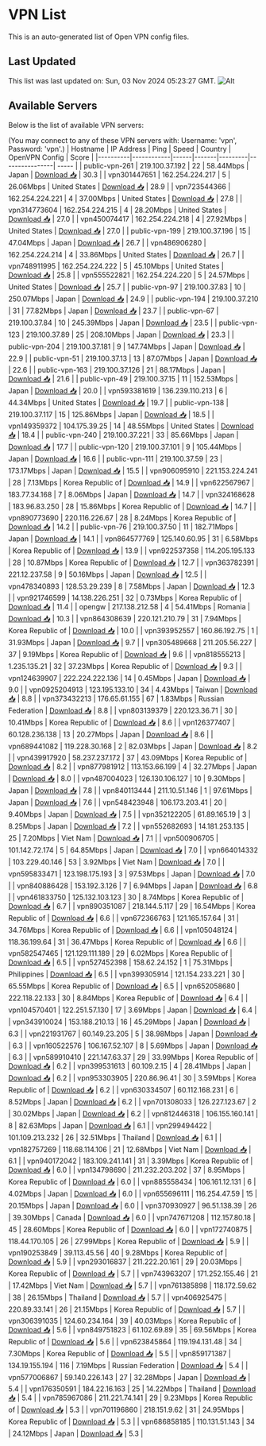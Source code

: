 # VPN List

This is an auto-generated list of Open VPN config files.

## Last Updated

This list was last updated on: Sun, 03 Nov 2024 05:23:27 GMT.
![Alt](https://repobeats.axiom.co/api/embed/186b98318ef1479477931607c1ad7d823f12451f.svg "Repobeats analytics image")

## Available Servers

Below is the list of available VPN servers:

(You may connect to any of these VPN servers with: Username: 'vpn', Password: 'vpn'.)
| Hostname | IP Address | Ping | Speed | Country | OpenVPN Config | Score |
|----------|------------|------|-------|---------|----------------| ----- |
| public-vpn-261 | 219.100.37.192 | 22 | 58.44Mbps | Japan | [Download 📥](./configs/server_0_JP.ovpn) | 30.3 |
| vpn301447651 | 162.254.224.217 | 5 | 26.06Mbps | United States | [Download 📥](./configs/server_1_US.ovpn) | 28.9 |
| vpn723544366 | 162.254.224.221 | 4 | 37.00Mbps | United States | [Download 📥](./configs/server_2_US.ovpn) | 27.8 |
| vpn314773604 | 162.254.224.215 | 4 | 28.20Mbps | United States | [Download 📥](./configs/server_3_US.ovpn) | 27.0 |
| vpn450074417 | 162.254.224.218 | 4 | 27.92Mbps | United States | [Download 📥](./configs/server_4_US.ovpn) | 27.0 |
| public-vpn-199 | 219.100.37.196 | 15 | 47.04Mbps | Japan | [Download 📥](./configs/server_5_JP.ovpn) | 26.7 |
| vpn486906280 | 162.254.224.214 | 4 | 33.86Mbps | United States | [Download 📥](./configs/server_6_US.ovpn) | 26.7 |
| vpn748911995 | 162.254.224.222 | 5 | 45.10Mbps | United States | [Download 📥](./configs/server_7_US.ovpn) | 25.8 |
| vpn555522821 | 162.254.224.220 | 5 | 24.57Mbps | United States | [Download 📥](./configs/server_8_US.ovpn) | 25.7 |
| public-vpn-97 | 219.100.37.83 | 10 | 250.07Mbps | Japan | [Download 📥](./configs/server_9_JP.ovpn) | 24.9 |
| public-vpn-194 | 219.100.37.210 | 31 | 77.82Mbps | Japan | [Download 📥](./configs/server_10_JP.ovpn) | 23.7 |
| public-vpn-67 | 219.100.37.84 | 10 | 245.39Mbps | Japan | [Download 📥](./configs/server_11_JP.ovpn) | 23.5 |
| public-vpn-123 | 219.100.37.89 | 25 | 208.10Mbps | Japan | [Download 📥](./configs/server_12_JP.ovpn) | 23.3 |
| public-vpn-204 | 219.100.37.181 | 9 | 147.74Mbps | Japan | [Download 📥](./configs/server_13_JP.ovpn) | 22.9 |
| public-vpn-51 | 219.100.37.13 | 13 | 87.07Mbps | Japan | [Download 📥](./configs/server_14_JP.ovpn) | 22.6 |
| public-vpn-163 | 219.100.37.126 | 21 | 88.17Mbps | Japan | [Download 📥](./configs/server_15_JP.ovpn) | 21.6 |
| public-vpn-49 | 219.100.37.15 | 11 | 152.53Mbps | Japan | [Download 📥](./configs/server_16_JP.ovpn) | 20.0 |
| vpn593381619 | 136.239.110.213 | 6 | 44.34Mbps | United States | [Download 📥](./configs/server_17_US.ovpn) | 19.7 |
| public-vpn-138 | 219.100.37.117 | 15 | 125.86Mbps | Japan | [Download 📥](./configs/server_18_JP.ovpn) | 18.5 |
| vpn149359372 | 104.175.39.25 | 14 | 48.55Mbps | United States | [Download 📥](./configs/server_19_US.ovpn) | 18.4 |
| public-vpn-240 | 219.100.37.221 | 33 | 85.66Mbps | Japan | [Download 📥](./configs/server_20_JP.ovpn) | 17.7 |
| public-vpn-120 | 219.100.37.101 | 9 | 105.44Mbps | Japan | [Download 📥](./configs/server_21_JP.ovpn) | 16.6 |
| public-vpn-111 | 219.100.37.59 | 23 | 173.17Mbps | Japan | [Download 📥](./configs/server_22_JP.ovpn) | 15.5 |
| vpn906095910 | 221.153.224.241 | 28 | 7.13Mbps | Korea Republic of | [Download 📥](./configs/server_23_KR.ovpn) | 14.9 |
| vpn622567967 | 183.77.34.168 | 7 | 8.06Mbps | Japan | [Download 📥](./configs/server_24_JP.ovpn) | 14.7 |
| vpn324168628 | 183.96.83.250 | 28 | 15.86Mbps | Korea Republic of | [Download 📥](./configs/server_25_KR.ovpn) | 14.7 |
| vpn890773690 | 220.116.226.67 | 28 | 8.24Mbps | Korea Republic of | [Download 📥](./configs/server_26_KR.ovpn) | 14.2 |
| public-vpn-76 | 219.100.37.50 | 11 | 182.71Mbps | Japan | [Download 📥](./configs/server_27_JP.ovpn) | 14.1 |
| vpn864577769 | 125.140.60.95 | 31 | 6.58Mbps | Korea Republic of | [Download 📥](./configs/server_28_KR.ovpn) | 13.9 |
| vpn922537358 | 114.205.195.133 | 28 | 10.87Mbps | Korea Republic of | [Download 📥](./configs/server_29_KR.ovpn) | 12.7 |
| vpn363782391 | 221.12.237.58 | 9 | 50.16Mbps | Japan | [Download 📥](./configs/server_30_JP.ovpn) | 12.5 |
| vpn478340893 | 128.53.29.239 | 8 | 7.58Mbps | Japan | [Download 📥](./configs/server_31_JP.ovpn) | 12.3 |
| vpn921746599 | 14.138.226.251 | 32 | 0.73Mbps | Korea Republic of | [Download 📥](./configs/server_32_KR.ovpn) | 11.4 |
| opengw | 217.138.212.58 | 4 | 54.41Mbps | Romania | [Download 📥](./configs/server_33_RO.ovpn) | 10.3 |
| vpn864308639 | 220.121.210.79 | 31 | 7.94Mbps | Korea Republic of | [Download 📥](./configs/server_34_KR.ovpn) | 10.0 |
| vpn393952557 | 160.86.192.75 | 1 | 31.93Mbps | Japan | [Download 📥](./configs/server_35_JP.ovpn) | 9.7 |
| vpn305489668 | 211.205.56.227 | 37 | 9.19Mbps | Korea Republic of | [Download 📥](./configs/server_36_KR.ovpn) | 9.6 |
| vpn818555213 | 1.235.135.21 | 32 | 37.23Mbps | Korea Republic of | [Download 📥](./configs/server_37_KR.ovpn) | 9.3 |
| vpn124639907 | 222.224.222.136 | 14 | 0.45Mbps | Japan | [Download 📥](./configs/server_38_JP.ovpn) | 9.0 |
| vpn0925204913 | 123.195.133.10 | 34 | 4.43Mbps | Taiwan | [Download 📥](./configs/server_39_TW.ovpn) | 8.8 |
| vpn373432213 | 176.65.61.155 | 67 | 1.83Mbps | Russian Federation | [Download 📥](./configs/server_40_RU.ovpn) | 8.8 |
| vpn803139379 | 220.123.36.71 | 30 | 10.41Mbps | Korea Republic of | [Download 📥](./configs/server_41_KR.ovpn) | 8.6 |
| vpn126377407 | 60.128.236.138 | 13 | 20.27Mbps | Japan | [Download 📥](./configs/server_42_JP.ovpn) | 8.6 |
| vpn689441082 | 119.228.30.168 | 2 | 82.03Mbps | Japan | [Download 📥](./configs/server_43_JP.ovpn) | 8.2 |
| vpn439917920 | 58.237.237.172 | 37 | 43.09Mbps | Korea Republic of | [Download 📥](./configs/server_44_KR.ovpn) | 8.2 |
| vpn877981912 | 113.153.66.199 | 4 | 32.27Mbps | Japan | [Download 📥](./configs/server_45_JP.ovpn) | 8.0 |
| vpn487004023 | 126.130.106.127 | 10 | 9.30Mbps | Japan | [Download 📥](./configs/server_46_JP.ovpn) | 7.8 |
| vpn840113444 | 211.10.51.146 | 1 | 97.61Mbps | Japan | [Download 📥](./configs/server_47_JP.ovpn) | 7.6 |
| vpn548423948 | 106.173.203.41 | 20 | 9.40Mbps | Japan | [Download 📥](./configs/server_48_JP.ovpn) | 7.5 |
| vpn352122205 | 61.89.165.19 | 3 | 8.25Mbps | Japan | [Download 📥](./configs/server_49_JP.ovpn) | 7.2 |
| vpn552682693 | 14.181.253.135 | 25 | 7.20Mbps | Viet Nam | [Download 📥](./configs/server_50_VN.ovpn) | 7.1 |
| vpn500906705 | 101.142.72.174 | 5 | 64.85Mbps | Japan | [Download 📥](./configs/server_51_JP.ovpn) | 7.0 |
| vpn664014332 | 103.229.40.146 | 53 | 3.92Mbps | Viet Nam | [Download 📥](./configs/server_52_VN.ovpn) | 7.0 |
| vpn595833471 | 123.198.175.193 | 3 | 97.53Mbps | Japan | [Download 📥](./configs/server_53_JP.ovpn) | 7.0 |
| vpn840886428 | 153.192.3.126 | 7 | 6.94Mbps | Japan | [Download 📥](./configs/server_54_JP.ovpn) | 6.8 |
| vpn461833750 | 125.132.103.123 | 30 | 8.74Mbps | Korea Republic of | [Download 📥](./configs/server_55_KR.ovpn) | 6.7 |
| vpn890351087 | 218.144.5.117 | 29 | 16.54Mbps | Korea Republic of | [Download 📥](./configs/server_56_KR.ovpn) | 6.6 |
| vpn672366763 | 121.165.157.64 | 31 | 34.76Mbps | Korea Republic of | [Download 📥](./configs/server_57_KR.ovpn) | 6.6 |
| vpn105048124 | 118.36.199.64 | 31 | 36.47Mbps | Korea Republic of | [Download 📥](./configs/server_58_KR.ovpn) | 6.6 |
| vpn582547465 | 121.129.111.189 | 29 | 6.02Mbps | Korea Republic of | [Download 📥](./configs/server_59_KR.ovpn) | 6.5 |
| vpn527452398 | 158.62.24.152 | 1 | 75.31Mbps | Philippines | [Download 📥](./configs/server_60_PH.ovpn) | 6.5 |
| vpn399305914 | 121.154.233.221 | 30 | 65.55Mbps | Korea Republic of | [Download 📥](./configs/server_61_KR.ovpn) | 6.5 |
| vpn652058680 | 222.118.22.133 | 30 | 8.84Mbps | Korea Republic of | [Download 📥](./configs/server_62_KR.ovpn) | 6.4 |
| vpn104570401 | 122.251.57.130 | 17 | 3.69Mbps | Japan | [Download 📥](./configs/server_63_JP.ovpn) | 6.4 |
| vpn343910024 | 153.188.210.13 | 16 | 45.29Mbps | Japan | [Download 📥](./configs/server_64_JP.ovpn) | 6.3 |
| vpn221931767 | 60.149.23.205 | 5 | 38.98Mbps | Japan | [Download 📥](./configs/server_65_JP.ovpn) | 6.3 |
| vpn160522576 | 106.167.52.107 | 8 | 5.69Mbps | Japan | [Download 📥](./configs/server_66_JP.ovpn) | 6.3 |
| vpn589910410 | 221.147.63.37 | 29 | 33.99Mbps | Korea Republic of | [Download 📥](./configs/server_67_KR.ovpn) | 6.2 |
| vpn399531613 | 60.109.2.15 | 4 | 28.41Mbps | Japan | [Download 📥](./configs/server_68_JP.ovpn) | 6.2 |
| vpn953303905 | 220.86.96.41 | 30 | 3.59Mbps | Korea Republic of | [Download 📥](./configs/server_69_KR.ovpn) | 6.2 |
| vpn630334507 | 60.112.168.231 | 6 | 8.52Mbps | Japan | [Download 📥](./configs/server_70_JP.ovpn) | 6.2 |
| vpn701308033 | 126.227.123.67 | 2 | 30.02Mbps | Japan | [Download 📥](./configs/server_71_JP.ovpn) | 6.2 |
| vpn812446318 | 106.155.160.141 | 8 | 82.63Mbps | Japan | [Download 📥](./configs/server_72_JP.ovpn) | 6.1 |
| vpn299494422 | 101.109.213.232 | 26 | 32.51Mbps | Thailand | [Download 📥](./configs/server_73_TH.ovpn) | 6.1 |
| vpn182757269 | 118.68.114.106 | 21 | 12.68Mbps | Viet Nam | [Download 📥](./configs/server_74_VN.ovpn) | 6.1 |
| vpn940172042 | 183.109.241.141 | 31 | 3.39Mbps | Korea Republic of | [Download 📥](./configs/server_75_KR.ovpn) | 6.0 |
| vpn134798690 | 211.232.203.202 | 37 | 8.95Mbps | Korea Republic of | [Download 📥](./configs/server_76_KR.ovpn) | 6.0 |
| vpn885558434 | 106.161.12.131 | 6 | 4.02Mbps | Japan | [Download 📥](./configs/server_77_JP.ovpn) | 6.0 |
| vpn655696111 | 116.254.47.59 | 15 | 20.15Mbps | Japan | [Download 📥](./configs/server_78_JP.ovpn) | 6.0 |
| vpn370930927 | 96.51.138.39 | 26 | 39.30Mbps | Canada | [Download 📥](./configs/server_79_CA.ovpn) | 6.0 |
| vpn747671208 | 112.157.80.18 | 45 | 28.60Mbps | Korea Republic of | [Download 📥](./configs/server_80_KR.ovpn) | 6.0 |
| vpn172740875 | 118.44.170.105 | 26 | 27.99Mbps | Korea Republic of | [Download 📥](./configs/server_81_KR.ovpn) | 5.9 |
| vpn190253849 | 39.113.45.56 | 40 | 9.28Mbps | Korea Republic of | [Download 📥](./configs/server_82_KR.ovpn) | 5.9 |
| vpn293016837 | 211.222.20.161 | 29 | 20.03Mbps | Korea Republic of | [Download 📥](./configs/server_83_KR.ovpn) | 5.7 |
| vpn743963207 | 171.252.155.46 | 21 | 17.42Mbps | Viet Nam | [Download 📥](./configs/server_84_VN.ovpn) | 5.7 |
| vpn761385898 | 118.172.59.62 | 38 | 26.15Mbps | Thailand | [Download 📥](./configs/server_85_TH.ovpn) | 5.7 |
| vpn406925475 | 220.89.33.141 | 26 | 21.15Mbps | Korea Republic of | [Download 📥](./configs/server_86_KR.ovpn) | 5.7 |
| vpn306391035 | 124.60.234.164 | 39 | 40.03Mbps | Korea Republic of | [Download 📥](./configs/server_87_KR.ovpn) | 5.6 |
| vpn849751823 | 61.102.69.89 | 35 | 69.56Mbps | Korea Republic of | [Download 📥](./configs/server_88_KR.ovpn) | 5.6 |
| vpn623845864 | 119.194.131.48 | 34 | 7.30Mbps | Korea Republic of | [Download 📥](./configs/server_89_KR.ovpn) | 5.5 |
| vpn859171387 | 134.19.155.194 | 116 | 7.19Mbps | Russian Federation | [Download 📥](./configs/server_90_RU.ovpn) | 5.4 |
| vpn577006867 | 59.140.226.143 | 27 | 32.28Mbps | Japan | [Download 📥](./configs/server_91_JP.ovpn) | 5.4 |
| vpn176350591 | 184.22.16.163 | 25 | 14.22Mbps | Thailand | [Download 📥](./configs/server_92_TH.ovpn) | 5.4 |
| vpn785967086 | 211.221.74.141 | 29 | 9.23Mbps | Korea Republic of | [Download 📥](./configs/server_93_KR.ovpn) | 5.3 |
| vpn701196860 | 218.151.9.62 | 31 | 24.95Mbps | Korea Republic of | [Download 📥](./configs/server_94_KR.ovpn) | 5.3 |
| vpn686858185 | 110.131.51.143 | 34 | 24.12Mbps | Japan | [Download 📥](./configs/server_95_JP.ovpn) | 5.3 |
